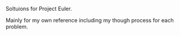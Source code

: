 Soltuions for Project Euler.

Mainly for my own reference including my though process for each problem.
